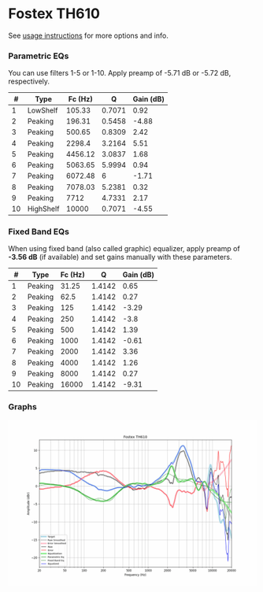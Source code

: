 # Fostex TH610
See [usage instructions](https://github.com/jaakkopasanen/AutoEq#usage) for more options and info.

### Parametric EQs
You can use filters 1-5 or 1-10. Apply preamp of -5.71 dB or -5.72 dB, respectively.

|   # | Type      |   Fc (Hz) |      Q |   Gain (dB) |
|-----|-----------|-----------|--------|-------------|
|   1 | LowShelf  |    105.33 | 0.7071 |        0.92 |
|   2 | Peaking   |    196.31 | 0.5458 |       -4.88 |
|   3 | Peaking   |    500.65 | 0.8309 |        2.42 |
|   4 | Peaking   |   2298.4  | 3.2164 |        5.51 |
|   5 | Peaking   |   4456.12 | 3.0837 |        1.68 |
|   6 | Peaking   |   5063.65 | 5.9994 |        0.94 |
|   7 | Peaking   |   6072.48 | 6      |       -1.71 |
|   8 | Peaking   |   7078.03 | 5.2381 |        0.32 |
|   9 | Peaking   |   7712    | 4.7331 |        2.17 |
|  10 | HighShelf |  10000    | 0.7071 |       -4.55 |

### Fixed Band EQs
When using fixed band (also called graphic) equalizer, apply preamp of **-3.56 dB** (if available) and set gains manually with these parameters.

|   # | Type    |   Fc (Hz) |      Q |   Gain (dB) |
|-----|---------|-----------|--------|-------------|
|   1 | Peaking |     31.25 | 1.4142 |        0.65 |
|   2 | Peaking |     62.5  | 1.4142 |        0.27 |
|   3 | Peaking |    125    | 1.4142 |       -3.29 |
|   4 | Peaking |    250    | 1.4142 |       -3.8  |
|   5 | Peaking |    500    | 1.4142 |        1.39 |
|   6 | Peaking |   1000    | 1.4142 |       -0.61 |
|   7 | Peaking |   2000    | 1.4142 |        3.36 |
|   8 | Peaking |   4000    | 1.4142 |        1.26 |
|   9 | Peaking |   8000    | 1.4142 |        0.27 |
|  10 | Peaking |  16000    | 1.4142 |       -9.31 |

### Graphs
![](./Fostex%20TH610.png)
